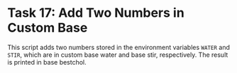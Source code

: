 # Task 17: Add Two Numbers in Custom Base
This script adds two numbers stored in the environment variables `WATER` and `STIR`, which are in custom base water and base stir, respectively. The result is printed in base bestchol. 
